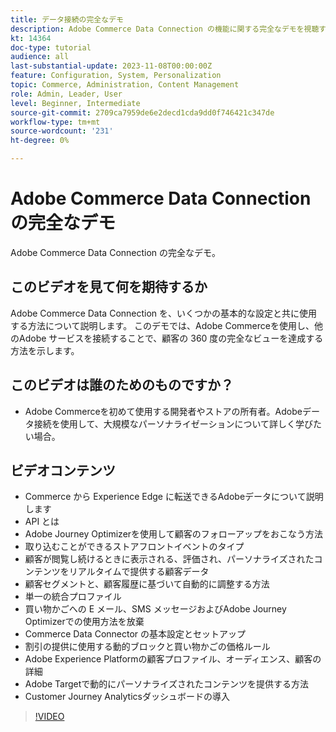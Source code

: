 ```yaml
---
title: データ接続の完全なデモ
description: Adobe Commerce Data Connection の機能に関する完全なデモを視聴する
kt: 14364
doc-type: tutorial
audience: all
last-substantial-update: 2023-11-08T00:00:00Z
feature: Configuration, System, Personalization
topic: Commerce, Administration, Content Management
role: Admin, Leader, User
level: Beginner, Intermediate
source-git-commit: 2709ca7959de6e2decd1cda9dd0f746421c347de
workflow-type: tm+mt
source-wordcount: '231'
ht-degree: 0%

---
```


# Adobe Commerce Data Connection の完全なデモ

Adobe Commerce Data Connection の完全なデモ。

## このビデオを見て何を期待するか

Adobe Commerce Data Connection を、いくつかの基本的な設定と共に使用する方法について説明します。 このデモでは、Adobe Commerceを使用し、他のAdobe サービスを接続することで、顧客の 360 度の完全なビューを達成する方法を示します。

## このビデオは誰のためのものですか？

* Adobe Commerceを初めて使用する開発者やストアの所有者。Adobeデータ接続を使用して、大規模なパーソナライゼーションについて詳しく学びたい場合。

## ビデオコンテンツ

* Commerce から Experience Edge に転送できるAdobeデータについて説明します
* API とは
* Adobe Journey Optimizerを使用して顧客のフォローアップをおこなう方法
* 取り込むことができるストアフロントイベントのタイプ
* 顧客が閲覧し続けるときに表示される、評価され、パーソナライズされたコンテンツをリアルタイムで提供する顧客データ
* 顧客セグメントと、顧客履歴に基づいて自動的に調整する方法
* 単一の統合プロファイル
* 買い物かごへの E メール、SMS メッセージおよびAdobe Journey Optimizerでの使用方法を放棄
* Commerce Data Connector の基本設定とセットアップ
* 割引の提供に使用する動的ブロックと買い物かごの価格ルール
* Adobe Experience Platformの顧客プロファイル、オーディエンス、顧客の詳細
* Adobe Targetで動的にパーソナライズされたコンテンツを提供する方法
* Customer Journey Analyticsダッシュボードの導入

>[!VIDEO](https://video.tv.adobe.com/v/3425591?learn=on)
